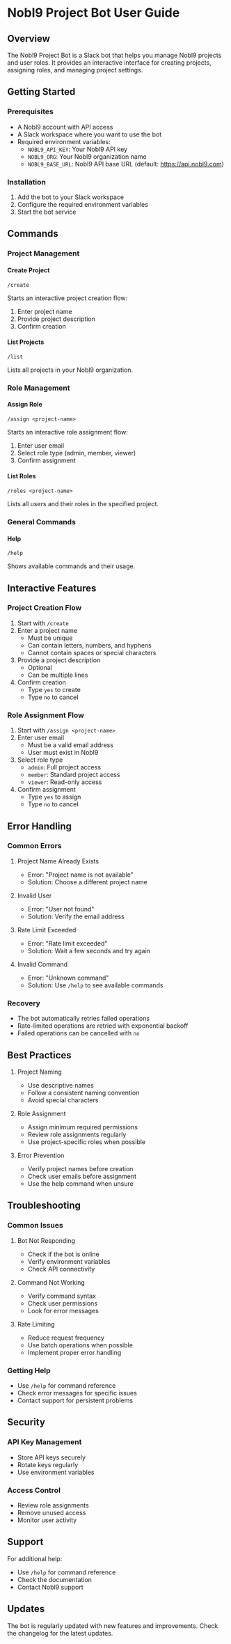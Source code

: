 # Nobl9 Project Bot User Guide

## Overview

The Nobl9 Project Bot is a Slack bot that helps you manage Nobl9 projects and user roles. It provides an interactive interface for creating projects, assigning roles, and managing project settings.

## Getting Started

### Prerequisites

- A Nobl9 account with API access
- A Slack workspace where you want to use the bot
- Required environment variables:
  - `NOBL9_API_KEY`: Your Nobl9 API key
  - `NOBL9_ORG`: Your Nobl9 organization name
  - `NOBL9_BASE_URL`: Nobl9 API base URL (default: https://api.nobl9.com)

### Installation

1. Add the bot to your Slack workspace
2. Configure the required environment variables
3. Start the bot service

## Commands

### Project Management

#### Create Project
```
/create
```
Starts an interactive project creation flow:
1. Enter project name
2. Provide project description
3. Confirm creation

#### List Projects
```
/list
```
Lists all projects in your Nobl9 organization.

### Role Management

#### Assign Role
```
/assign <project-name>
```
Starts an interactive role assignment flow:
1. Enter user email
2. Select role type (admin, member, viewer)
3. Confirm assignment

#### List Roles
```
/roles <project-name>
```
Lists all users and their roles in the specified project.

### General Commands

#### Help
```
/help
```
Shows available commands and their usage.

## Interactive Features

### Project Creation Flow

1. Start with `/create`
2. Enter a project name
   - Must be unique
   - Can contain letters, numbers, and hyphens
   - Cannot contain spaces or special characters
3. Provide a project description
   - Optional
   - Can be multiple lines
4. Confirm creation
   - Type `yes` to create
   - Type `no` to cancel

### Role Assignment Flow

1. Start with `/assign <project-name>`
2. Enter user email
   - Must be a valid email address
   - User must exist in Nobl9
3. Select role type
   - `admin`: Full project access
   - `member`: Standard project access
   - `viewer`: Read-only access
4. Confirm assignment
   - Type `yes` to assign
   - Type `no` to cancel

## Error Handling

### Common Errors

1. Project Name Already Exists
   - Error: "Project name is not available"
   - Solution: Choose a different project name

2. Invalid User
   - Error: "User not found"
   - Solution: Verify the email address

3. Rate Limit Exceeded
   - Error: "Rate limit exceeded"
   - Solution: Wait a few seconds and try again

4. Invalid Command
   - Error: "Unknown command"
   - Solution: Use `/help` to see available commands

### Recovery

- The bot automatically retries failed operations
- Rate-limited operations are retried with exponential backoff
- Failed operations can be cancelled with `no`

## Best Practices

1. Project Naming
   - Use descriptive names
   - Follow a consistent naming convention
   - Avoid special characters

2. Role Assignment
   - Assign minimum required permissions
   - Review role assignments regularly
   - Use project-specific roles when possible

3. Error Prevention
   - Verify project names before creation
   - Check user emails before assignment
   - Use the help command when unsure

## Troubleshooting

### Common Issues

1. Bot Not Responding
   - Check if the bot is online
   - Verify environment variables
   - Check API connectivity

2. Command Not Working
   - Verify command syntax
   - Check user permissions
   - Look for error messages

3. Rate Limiting
   - Reduce request frequency
   - Use batch operations when possible
   - Implement proper error handling

### Getting Help

- Use `/help` for command reference
- Check error messages for specific issues
- Contact support for persistent problems

## Security

### API Key Management

- Store API keys securely
- Rotate keys regularly
- Use environment variables

### Access Control

- Review role assignments
- Remove unused access
- Monitor user activity

## Support

For additional help:
- Use `/help` for command reference
- Check the documentation
- Contact Nobl9 support

## Updates

The bot is regularly updated with new features and improvements. Check the changelog for the latest updates. 